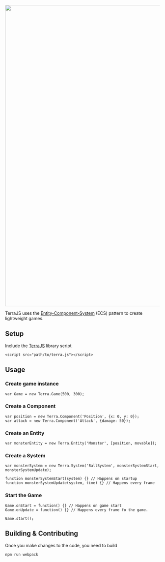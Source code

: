 <img src="http://projects.ritter.co.za/storage/TerraJS_banner.jpg" width="980">

TerraJS uses the [Entity-Component-System](https://en.wikipedia.org/wiki/Entity%E2%80%93component%E2%80%93system) (ECS) pattern to create lightweight games.

<!--**Entity** - This is essentially an 'object' or thing within your game's world. (Enemy, Bullets, etc)-->
<!--**Component** - Components are attached to Entities and provide a lego-like approach to assigning behavior to an  Entity. (Health, Position, etc)-->
<!--**System** - This is where you logic will live. A System will control all Entities that pertain to itself. (BulletSystem, EnemySystem, etc)-->

## Setup
Include the [TerraJS](https://raw.githubusercontent.com/RodRitter/TerraJS/master/dist/terra.js) library script
```
<script src="path/to/terra.js"></script>
```

## Usage
### Create game instance
```
var Game = new Terra.Game(500, 300);
```

### Create a Component
```
var position = new Terra.Component('Position', {x: 0, y: 0});
var attack = new Terra.Component('Attack', {damage: 50});
```

### Create an Entity
```
var monsterEntity = new Terra.Entity('Monster', [position, movable]);
```

### Create a System
```
var monsterSystem = new Terra.System('BallSystem', monsterSystemStart, monsterSystemUpdate);

function monsterSystemStart(system) {} // Happens on startup
function monsterSystemUpdate(system, time) {} // Happens every frame
```

### Start the Game
```
Game.onStart = function() {} // Happens on game start
Game.onUpdate = function() {} // Happens every frame fo the game.

Game.start();
```

## Building & Contributing
Once you make changes to the code, you need to build
```
npm run webpack
```
